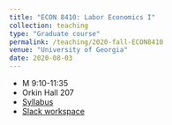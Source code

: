 ```yaml
---
title: "ECON 8410: Labor Economics I"
collection: teaching
type: "Graduate course"
permalink: /teaching/2020-fall-ECON8410
venue: "University of Georgia"
date: 2020-08-03
---
```


* M  9:10-11:35
* Orkin Hall 207
* [Syllabus](/files/ECON8410_Fall2020_schmutte.pdf)
* [Slack workspace](https://uga-labor-economics.slack.com/)
